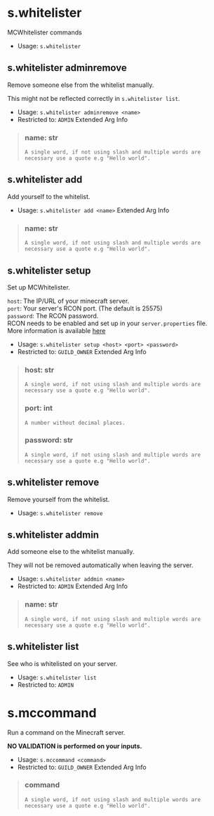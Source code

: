 # s.whitelister
MCWhitelister commands<br/>
 - Usage: `s.whitelister`
## s.whitelister adminremove
Remove someone else from the whitelist manually.<br/>

This might not be reflected correctly in `s.whitelister list`.<br/>
 - Usage: `s.whitelister adminremove <name>`
 - Restricted to: `ADMIN`
Extended Arg Info
> ### name: str
> ```
> A single word, if not using slash and multiple words are necessary use a quote e.g "Hello world".
> ```
## s.whitelister add
Add yourself to the whitelist.<br/>
 - Usage: `s.whitelister add <name>`
Extended Arg Info
> ### name: str
> ```
> A single word, if not using slash and multiple words are necessary use a quote e.g "Hello world".
> ```
## s.whitelister setup
Set up MCWhitelister.<br/>

`host`: The IP/URL of your minecraft server.<br/>
`port`: Your server's RCON port. (The default is 25575)<br/>
`password`: The RCON password.<br/>
RCON needs to be enabled and set up in your `server.properties` file.<br/>
More information is available [here](https://minecraft.wiki/w/Server.properties)<br/>
 - Usage: `s.whitelister setup <host> <port> <password>`
 - Restricted to: `GUILD_OWNER`
Extended Arg Info
> ### host: str
> ```
> A single word, if not using slash and multiple words are necessary use a quote e.g "Hello world".
> ```
> ### port: int
> ```
> A number without decimal places.
> ```
> ### password: str
> ```
> A single word, if not using slash and multiple words are necessary use a quote e.g "Hello world".
> ```
## s.whitelister remove
Remove yourself from the whitelist.<br/>
 - Usage: `s.whitelister remove`
## s.whitelister addmin
Add someone else to the whitelist manually.<br/>

They will not be removed automatically when leaving the server.<br/>
 - Usage: `s.whitelister addmin <name>`
 - Restricted to: `ADMIN`
Extended Arg Info
> ### name: str
> ```
> A single word, if not using slash and multiple words are necessary use a quote e.g "Hello world".
> ```
## s.whitelister list
See who is whitelisted on your server.<br/>
 - Usage: `s.whitelister list`
 - Restricted to: `ADMIN`
# s.mccommand
Run a command on the Minecraft server.<br/>

**NO VALIDATION is performed on your inputs.**<br/>
 - Usage: `s.mccommand <command>`
 - Restricted to: `GUILD_OWNER`
Extended Arg Info
> ### command
> ```
> A single word, if not using slash and multiple words are necessary use a quote e.g "Hello world".
> ```
